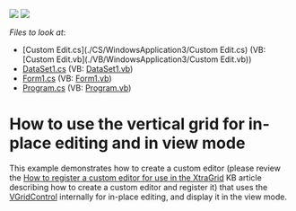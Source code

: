 <!-- default badges list -->
[![](https://img.shields.io/badge/Open_in_DevExpress_Support_Center-FF7200?style=flat-square&logo=DevExpress&logoColor=white)](https://supportcenter.devexpress.com/ticket/details/E2330)
[![](https://img.shields.io/badge/📖_How_to_use_DevExpress_Examples-e9f6fc?style=flat-square)](https://docs.devexpress.com/GeneralInformation/403183)
<!-- default badges end -->
<!-- default file list -->
*Files to look at*:

* [Custom Edit.cs](./CS/WindowsApplication3/Custom Edit.cs) (VB: [Custom Edit.vb](./VB/WindowsApplication3/Custom Edit.vb))
* [DataSet1.cs](./CS/WindowsApplication3/DataSet1.cs) (VB: [DataSet1.vb](./VB/WindowsApplication3/DataSet1.vb))
* [Form1.cs](./CS/WindowsApplication3/Form1.cs) (VB: [Form1.vb](./VB/WindowsApplication3/Form1.vb))
* [Program.cs](./CS/WindowsApplication3/Program.cs) (VB: [Program.vb](./VB/WindowsApplication3/Program.vb))
<!-- default file list end -->
# How to use the vertical grid for in-place editing and in view mode


<p>This example demonstrates how to create a custom editor (please review the <a href="https://www.devexpress.com/Support/Center/p/A1237">How to register a custom editor for use in the XtraGrid</a> KB article describing how to create a custom editor and register it) that uses the <a href="http://documentation.devexpress.com/#WindowsForms/clsDevExpressXtraVerticalGridVGridControltopic">VGridControl</a> internally for in-place editing, and display it in the view mode.</p>

<br/>



